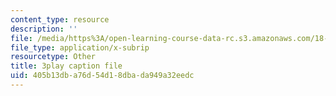 ```yaml
---
content_type: resource
description: ''
file: /media/https%3A/open-learning-course-data-rc.s3.amazonaws.com/18-02-multivariable-calculus-fall-2007/405b13dba76d54d18dbada949a32eedc_RMBGQtwkoyU.vtt
file_type: application/x-subrip
resourcetype: Other
title: 3play caption file
uid: 405b13db-a76d-54d1-8dba-da949a32eedc
---
```

